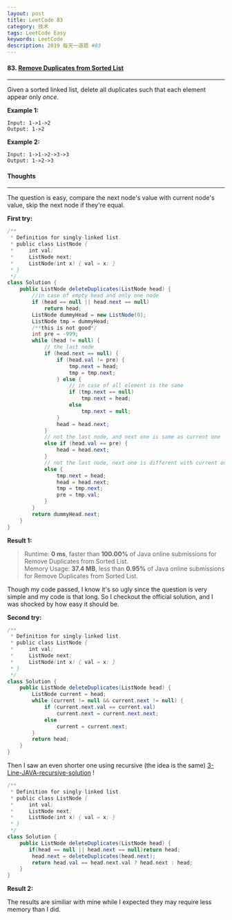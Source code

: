 ```yaml
---
layout: post
title: LeetCode 83
category: 技术
tags: LeetCode Easy
keywords: LeetCode
description: 2019 每天一道题 #83
---
```


#### 83. [Remove Duplicates from Sorted List](https://leetcode.com/problems/remove-duplicates-from-sorted-list/)
---
Given a sorted linked list, delete all duplicates such that each element appear only *once*.

**Example 1:**
```
Input: 1->1->2
Output: 1->2
```
**Example 2:**
```
Input: 1->1->2->3->3
Output: 1->2->3
```

#### Thoughts
---
The question is easy, compare the next node's value with current node's value, skip the next node if they're equal.

**First try:**
```Java
/**
 * Definition for singly-linked list.
 * public class ListNode {
 *     int val;
 *     ListNode next;
 *     ListNode(int x) { val = x; }
 * }
 */
class Solution {
    public ListNode deleteDuplicates(ListNode head) {
        //in case of empty head and only one node
        if (head == null || head.next == null)
            return head;
        ListNode dummyHead = new ListNode(0);
        ListNode tmp = dummyHead;
        /**this is not good*/
        int pre = -999;
        while (head != null) {
            // the last node
            if (head.next == null) {
                if (head.val != pre) {
                    tmp.next = head;
                    tmp = tmp.next;
                } else {
                    // in case of all element is the same
                    if (tmp.next == null)
                        tmp.next = head;
                    else
                        tmp.next = null;
                }
                head = head.next;
            }
            // not the last node, and next one is same as current one
            else if (head.val == pre) {
                head = head.next;
            }
            // not the last node, next one is different with current one
            else {
                tmp.next = head;
                head = head.next;
                tmp = tmp.next;
                pre = tmp.val;
            }
        }
        return dummyHead.next;
    }
}
```

**Result 1:**
> Runtime: **0 ms**, faster than **100.00%** of Java online submissions for Remove Duplicates from Sorted List. \
> Memory Usage: **37.4 MB**, less than **0.95%** of Java online submissions for Remove Duplicates from Sorted List.

Though my code passed, I know it's so ugly since the question is very simple and my code is that long. So I checkout the official solution, and I was shocked by how easy it should be.

**Second try:**
```Java
/**
 * Definition for singly-linked list.
 * public class ListNode {
 *     int val;
 *     ListNode next;
 *     ListNode(int x) { val = x; }
 * }
 */
class Solution {
    public ListNode deleteDuplicates(ListNode head) {
        ListNode current = head;
        while (current != null && current.next != null) {
            if (current.next.val == current.val) 
                current.next = current.next.next;
            else 
                current = current.next;
        }
        return head;
    }
}
```
Then I saw an even shorter one using recursive (the idea is the same) [3-Line-JAVA-recursive-solution](https://leetcode.com/problems/remove-duplicates-from-sorted-list/discuss/28625/) ! 
```Java
/**
 * Definition for singly-linked list.
 * public class ListNode {
 *     int val;
 *     ListNode next;
 *     ListNode(int x) { val = x; }
 * }
 */
class Solution {
    public ListNode deleteDuplicates(ListNode head) {
       if(head == null || head.next == null)return head;
        head.next = deleteDuplicates(head.next);
        return head.val == head.next.val ? head.next : head;
    }
}
```

**Result 2:**

The results are similiar with mine while I expected they may require less memory than I did.
